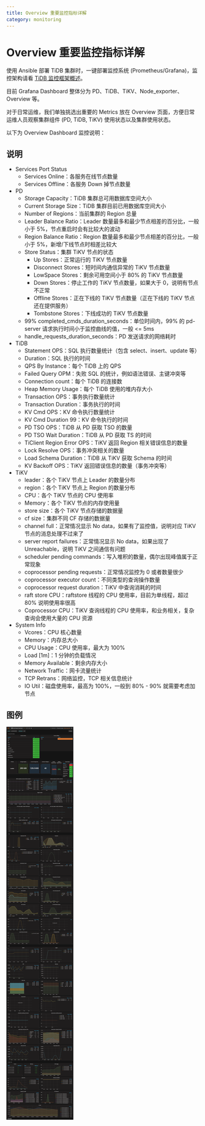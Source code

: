 ```yaml
---
title: Overview 重要监控指标详解
category: monitoring
---
```


# Overview 重要监控指标详解

使用 Ansible 部署 TiDB 集群时，一键部署监控系统 (Prometheus/Grafana)，监控架构请看 [TiDB 监控框架概述](../op-guide/monitor-overview.md)。

目前 Grafana Dashboard 整体分为 PD、TiDB、TiKV、Node\_exporter、Overview 等。

对于日常运维，我们单独挑选出重要的 Metrics 放在 Overview 页面，方便日常运维人员观察集群组件 (PD, TiDB, TiKV) 使用状态以及集群使用状态。

以下为 Overview Dashboard 监控说明：

## 说明

- Services Port Status
    - Services Online：各服务在线节点数量
    - Services Offline：各服务 Down 掉节点数量
- PD
    - Storage Capacity：TiDB 集群总可用数据库空间大小
    - Current Storage Size：TiDB 集群目前已用数据库空间大小
    - Number of Regions：当前集群的 Region 总量
    - Leader Balance Ratio：Leader 数量最多和最少节点相差的百分比，一般小于 5%，节点重启时会有比较大的波动
    - Region Balance Ratio：Region 数量最多和最少节点相差的百分比，一般小于 5%，新增/下线节点时相差比较大
    - Store Status：集群 TiKV 节点的状态
        - Up Stores：正常运行的 TiKV 节点数量
        - Disconnect Stores：短时间内通信异常的 TiKV 节点数量
        - LowSpace Stores：剩余可用空间小于 80% 的 TiKV 节点数量
        - Down Stores：停止工作的 TiKV 节点数量，如果大于 0，说明有节点不正常
        - Offline Stores：正在下线的 TiKV 节点数量（正在下线的 TiKV 节点还在提供服务）
        - Tombstone Stores：下线成功的 TiKV 节点数量
    - 99% completed\_cmds\_duration\_seconds：单位时间内，99% 的 pd-server 请求执行时间小于监控曲线的值，一般 <= 5ms
    - handle\_requests\_duration\_seconds：PD 发送请求的网络耗时
- TiDB
    - Statement OPS：SQL 执行数量统计（包含 select、insert、update 等）
    - Duration：SQL 执行的时间
    - QPS By Instance：每个 TiDB 上的 QPS
    - Failed Query OPM：失败 SQL 的统计，例如语法错误、主键冲突等
    - Connection count：每个 TiDB 的连接数
    - Heap Memory Usage：每个 TiDB 使用的堆内存大小
    - Transaction OPS：事务执行数量统计
    - Transaction Duration：事务执行的时间
    - KV Cmd OPS：KV 命令执行数量统计
    - KV Cmd Duration 99：KV 命令执行的时间
    - PD TSO OPS：TiDB 从 PD 获取 TSO 的数量
    - PD TSO Wait Duration：TiDB 从 PD 获取 TS 的时间
    - TiClient Region Error OPS：TiKV 返回 Region 相关错误信息的数量
    - Lock Resolve OPS：事务冲突相关的数量
    - Load Schema Duration：TiDB 从 TiKV 获取 Schema 的时间
    - KV Backoff OPS：TiKV 返回错误信息的数量（事务冲突等）
- TiKV
    - leader：各个 TiKV 节点上 Leader 的数量分布
    - region：各个 TiKV 节点上 Region 的数量分布
    - CPU：各个 TiKV 节点的 CPU 使用率
    - Memory：各个 TiKV 节点的内存使用量
    - store size：各个 TiKV 节点存储的数据量
    - cf size：集群不同 CF 存储的数据量
    - channel full：正常情况显示 No data，如果有了监控值，说明对应 TiKV 节点的消息处理不过来了
    - server report failures：正常情况显示 No data，如果出现了 Unreachable，说明 TiKV 之间通信有问题
    - scheduler pending commands：写入堆积的数量，偶尔出现峰值属于正常现象
    - coprocessor pending requests：正常情况监控为 0 或者数量很少
    - coprocessor executor count：不同类型的查询操作数量
    - coprocessor request duration：TiKV 中查询消耗的时间
    - raft store CPU：raftstore 线程的 CPU 使用率，目前为单线程，超过 80% 说明使用率很高
    - Coprocessor CPU：TiKV 查询线程的 CPU 使用率，和业务相关，复杂查询会使用大量的 CPU 资源
- System Info
    - Vcores：CPU 核心数量
    - Memory：内存总大小
    - CPU Usage：CPU 使用率，最大为 100%
    - Load [1m]：1 分钟的负载情况
    - Memory Available：剩余内存大小
    - Network Traffic：网卡流量统计
    - TCP Retrans：网络监控，TCP 相关信息统计
    - IO Util：磁盘使用率，最高为 100%，一般到 80% - 90% 就需要考虑加节点

## 图例

![overview](../media/overview.png)
